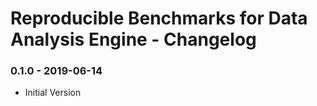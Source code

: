 # Reproducible Benchmarks for Data Analysis Engine - Changelog

### 0.1.0 - 2019-06-14

* Initial Version

